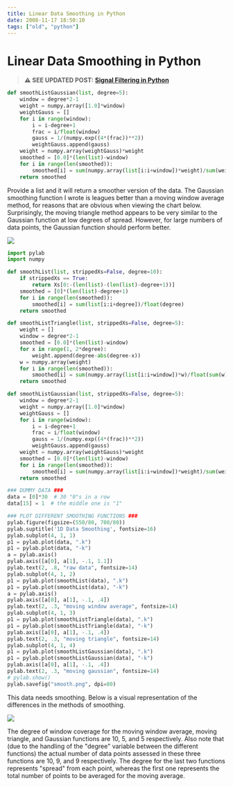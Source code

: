 ```yaml
---
title: Linear Data Smoothing in Python
date: 2008-11-17 18:50:10
tags: ["old", "python"]
---
```


# Linear Data Smoothing in Python

> **⚠️ SEE UPDATED POST:** [**Signal Filtering in Python**](https://swharden.com/blog/2020-09-23-signal-filtering-in-python/)

```python
def smoothListGaussian(list, degree=5):
    window = degree*2-1
    weight = numpy.array([1.0]*window)
    weightGauss = []
    for i in range(window):
        i = i-degree+1
        frac = i/float(window)
        gauss = 1/(numpy.exp((4*(frac))**2))
        weightGauss.append(gauss)
    weight = numpy.array(weightGauss)*weight
    smoothed = [0.0]*(len(list)-window)
    for i in range(len(smoothed)):
        smoothed[i] = sum(numpy.array(list[i:i+window])*weight)/sum(weight)
    return smoothed
```

Provide a list and it will return a smoother version of the data. The Gaussian smoothing function I wrote is leagues better than a moving window average method, for reasons that are obvious when viewing the chart below. Surprisingly, the moving triangle method appears to be very similar to the Gaussian function at low degrees of spread. However, for large numbers of data points, the Gaussian function should perform better.

<div class="text-center">

[![](smooth_thumb.jpg)](smooth.png)

</div>

```python
import pylab
import numpy

def smoothList(list, strippedXs=False, degree=10):
    if strippedXs == True:
        return Xs[0:-(len(list)-(len(list)-degree+1))]
    smoothed = [0]*(len(list)-degree+1)
    for i in range(len(smoothed)):
        smoothed[i] = sum(list[i:i+degree])/float(degree)
    return smoothed

def smoothListTriangle(list, strippedXs=False, degree=5):
    weight = []
    window = degree*2-1
    smoothed = [0.0]*(len(list)-window)
    for x in range(1, 2*degree):
        weight.append(degree-abs(degree-x))
    w = numpy.array(weight)
    for i in range(len(smoothed)):
        smoothed[i] = sum(numpy.array(list[i:i+window])*w)/float(sum(w))
    return smoothed

def smoothListGaussian(list, strippedXs=False, degree=5):
    window = degree*2-1
    weight = numpy.array([1.0]*window)
    weightGauss = []
    for i in range(window):
        i = i-degree+1
        frac = i/float(window)
        gauss = 1/(numpy.exp((4*(frac))**2))
        weightGauss.append(gauss)
    weight = numpy.array(weightGauss)*weight
    smoothed = [0.0]*(len(list)-window)
    for i in range(len(smoothed)):
        smoothed[i] = sum(numpy.array(list[i:i+window])*weight)/sum(weight)
    return smoothed

### DUMMY DATA ###
data = [0]*30  # 30 "0"s in a row
data[15] = 1  # the middle one is "1"

### PLOT DIFFERENT SMOOTHING FUNCTIONS ###
pylab.figure(figsize=(550/80, 700/80))
pylab.suptitle('1D Data Smoothing', fontsize=16)
pylab.subplot(4, 1, 1)
p1 = pylab.plot(data, ".k")
p1 = pylab.plot(data, "-k")
a = pylab.axis()
pylab.axis([a[0], a[1], -.1, 1.1])
pylab.text(2, .8, "raw data", fontsize=14)
pylab.subplot(4, 1, 2)
p1 = pylab.plot(smoothList(data), ".k")
p1 = pylab.plot(smoothList(data), "-k")
a = pylab.axis()
pylab.axis([a[0], a[1], -.1, .4])
pylab.text(2, .3, "moving window average", fontsize=14)
pylab.subplot(4, 1, 3)
p1 = pylab.plot(smoothListTriangle(data), ".k")
p1 = pylab.plot(smoothListTriangle(data), "-k")
pylab.axis([a[0], a[1], -.1, .4])
pylab.text(2, .3, "moving triangle", fontsize=14)
pylab.subplot(4, 1, 4)
p1 = pylab.plot(smoothListGaussian(data), ".k")
p1 = pylab.plot(smoothListGaussian(data), "-k")
pylab.axis([a[0], a[1], -.1, .4])
pylab.text(2, .3, "moving gaussian", fontsize=14)
# pylab.show()
pylab.savefig("smooth.png", dpi=80)
```

This data needs smoothing. Below is a visual representation of the differences in the methods of smoothing.

<div class="text-center">

[![](smooth2_thumb.jpg)](smooth2.png)

</div>

The degree of window coverage for the moving window average, moving triangle, and Gaussian functions are 10, 5, and 5 respectively. Also note that (due to the handling of the "degree" variable between the different functions) the actual number of data points assessed in these three functions are 10, 9, and 9 respectively. The degree for the last two functions represents "spread" from each point, whereas the first one represents the total number of points to be averaged for the moving average.